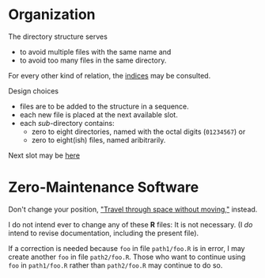 # Organization

The directory structure serves

- to avoid multiple files with the same name and
- to avoid too many files in the same directory.

For every other kind of relation, the [indices](https://github.com/dmparrishphd/Shapiro/blob/master/Files/3/4/0/index.md) may be consulted.

Design choices

- files are to be added to the structure in a sequence.
- each new file is placed at the next available slot.
- each _sub_-directory contains:
  - zero to eight directories, named with the octal digits (`01234567`) or
  - zero to eight(ish) files, named aribitrarily.
  
Next slot may be [here](https://github.com/dmparrishphd/Shapiro/tree/master/Files/3/2/0)

# Zero-Maintenance Software

Don't change your position, ["Travel through space without moving,"](https://en.wikiquote.org/wiki/Dune_(film)) instead.

I do not intend ever to change any of these **R** files: It is not necessary. (I _do_ intend to revise documentation, including the present file).

If a correction is needed because `foo` in file `path1/foo.R` is in error, I may create another `foo` in file `path2/foo.R`.
Those who want to continue using `foo` in `path1/foo.R` rather than `path2/foo.R` may continue to do so.
